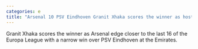 ```yaml
---
categories: e
title: "Arsenal 10 PSV Eindhoven Granit Xhaka scores the winner as hosts close in on last 16"
---
```

Granit Xhaka scores the winner as Arsenal edge closer to the last 16 of the Europa League with a narrow win over PSV Eindhoven at the Emirates.